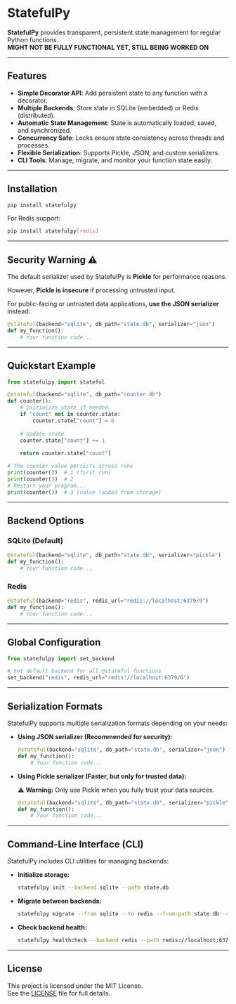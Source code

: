 # StatefulPy

**StatefulPy** provides transparent, persistent state management for regular Python functions.  
**MIGHT NOT BE FULLY FUNCTIONAL YET, STILL BEING WORKED ON**

---

## Features

- **Simple Decorator API**: Add persistent state to any function with a decorator.
- **Multiple Backends**: Store state in SQLite (embedded) or Redis (distributed).
- **Automatic State Management**: State is automatically loaded, saved, and synchronized.
- **Concurrency Safe**: Locks ensure state consistency across threads and processes.
- **Flexible Serialization**: Supports Pickle, JSON, and custom serializers.
- **CLI Tools**: Manage, migrate, and monitor your function state easily.

---

## Installation

```bash
pip install statefulpy
```

For Redis support:

```bash
pip install statefulpy[redis]
```

---

## Security Warning ⚠️

The default serializer used by StatefulPy is **Pickle** for performance reasons.

However, **Pickle is insecure** if processing untrusted input.

For public-facing or untrusted data applications, **use the JSON serializer** instead:

```python
@stateful(backend="sqlite", db_path="state.db", serializer="json")
def my_function():
    # Your function code...
```

---

## Quickstart Example

```python
from statefulpy import stateful

@stateful(backend="sqlite", db_path="counter.db")
def counter():
    # Initialize state if needed
    if "count" not in counter.state:
        counter.state["count"] = 0
    
    # Update state
    counter.state["count"] += 1
    
    return counter.state["count"]

# The counter value persists across runs
print(counter())  # 1 (first run)
print(counter())  # 2
# Restart your program...
print(counter())  # 3 (value loaded from storage)
```

---

## Backend Options

### SQLite (Default)

```python
@stateful(backend="sqlite", db_path="state.db", serializer="pickle")
def my_function():
    # Your function code...
```

### Redis

```python
@stateful(backend="redis", redis_url="redis://localhost:6379/0")
def my_function():
    # Your function code...
```

---

## Global Configuration

```python
from statefulpy import set_backend

# Set default backend for all @stateful functions
set_backend("redis", redis_url="redis://localhost:6379/0")
```

---

## Serialization Formats

StatefulPy supports multiple serialization formats depending on your needs:

- **Using JSON serializer (Recommended for security):**

  ```python
  @stateful(backend="sqlite", db_path="state.db", serializer="json")
  def my_function():
      # Your function code...
  ```

- **Using Pickle serializer (Faster, but only for trusted data):**

  ⚠️ **Warning:** Only use Pickle when you fully trust your data sources.

  ```python
  @stateful(backend="sqlite", db_path="state.db", serializer="pickle")
  def my_function():
      # Your function code...
  ```

---

## Command-Line Interface (CLI)

StatefulPy includes CLI utilities for managing backends:

- **Initialize storage:**

  ```bash
  statefulpy init --backend sqlite --path state.db
  ```

- **Migrate between backends:**

  ```bash
  statefulpy migrate --from sqlite --to redis --from-path state.db --to-path redis://localhost:6379/0
  ```

- **Check backend health:**

  ```bash
  statefulpy healthcheck --backend redis --path redis://localhost:6379/0
  ```

---

## License

This project is licensed under the MIT License.  
See the [LICENSE](LICENSE) file for full details.
